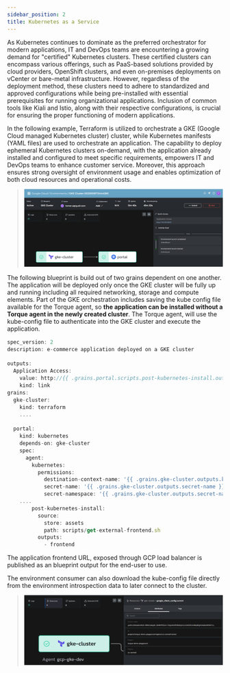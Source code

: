 ```yaml
---
sidebar_position: 2
title: Kubernetes as a Service
---
```


As Kubernetes continues to dominate as the preferred orchestrator for modern applications, IT and DevOps teams are encountering a growing demand for "certified" Kubernetes clusters. These certified clusters can encompass various offerings, such as PaaS-based solutions provided by cloud providers, OpenShift clusters, and even on-premises deployments on vCenter or bare-metal infrastructure. However, regardless of the deployment method, these clusters need to adhere to standardized and approved configurations while being pre-installed with essential prerequisites for running organizational applications. Inclusion of common tools like Kiali and Istio, along with their respective configurations, is crucial for ensuring the proper functioning of modern applications.

In the following example, Terraform is utilized to orchestrate a GKE (Google Cloud managed Kubernetes cluster) cluster, while Kubernetes manifests (YAML files) are used to orchestrate an application. The capability to deploy ephemeral Kubernetes clusters on-demand, with the application already installed and configured to meet specific requirements, empowers IT and DevOps teams to enhance customer service. Moreover, this approach ensures strong oversight of environment usage and enables optimization of both cloud resources and operational costs.

> ![GKE Environment](/img/gke-cluster.png)

The following blueprint is build out of two grains dependent on one another. The application will be deployed only once the GKE cluster will be fully up and running including all required networking, storage and compute elements. Part of the GKE orchestration includes saving the kube config file available for the Torque agent, so __the application can be installed without a Torque agent in the newly created cluster__. The Torque agent, will use the kube-config file to authenticate into the GKE cluster and execute the application.

```jsx
spec_version: 2
description: e-commerce application deployed on a GKE cluster

outputs:
  Application Access:
    value: http://{{ .grains.portal.scripts.post-kubernetes-install.outputs.frontend }}
    kind: link
grains:
  gke-cluster:
    kind: terraform
    ....
   
  portal:
    kind: kubernetes
    depends-on: gke-cluster
    spec:
      agent:
        kubernetes:
          permissions:
            destination-context-name: '{{ .grains.gke-cluster.outputs.kubernetes_cluster_name }}'
            secret-name: '{{ .grains.gke-cluster.outputs.secret-name }}'
            secret-namespace: '{{ .grains.gke-cluster.outputs.secret-namespace }}'
    ....
        post-kubernetes-install:
          source:
            store: assets
            path: scripts/get-external-frontend.sh
          outputs:
            - frontend


```

The application frontend URL, exposed through GCP load balancer is published as an blueprint output for the end-user to use. 

The environment consumer can also download the kube-config file directly from the environment introspection data to later connect to the cluster.
> ![GKE Access token](/img/gke-auth.png)